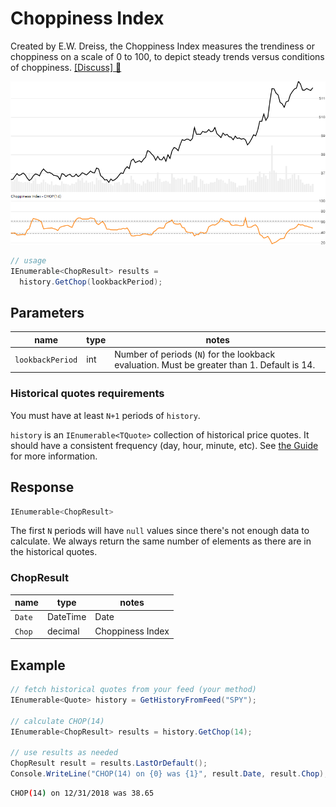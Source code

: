 # Choppiness Index

Created by E.W. Dreiss, the Choppiness Index measures the trendiness or choppiness on a scale of 0 to 100, to depict steady trends versus conditions of choppiness.  [[Discuss] :speech_balloon:](https://github.com/DaveSkender/Stock.Indicators/discussions/357 "Community discussion about this indicator")

![image](chart.png)

```csharp
// usage
IEnumerable<ChopResult> results =
  history.GetChop(lookbackPeriod);  
```

## Parameters

| name | type | notes
| -- |-- |--
| `lookbackPeriod` | int | Number of periods (`N`) for the lookback evaluation.  Must be greater than 1.  Default is 14.

### Historical quotes requirements

You must have at least `N+1` periods of `history`.

`history` is an `IEnumerable<TQuote>` collection of historical price quotes.  It should have a consistent frequency (day, hour, minute, etc).  See [the Guide](../../docs/GUIDE.md) for more information.

## Response

```csharp
IEnumerable<ChopResult>
```

The first `N` periods will have `null` values since there's not enough data to calculate.  We always return the same number of elements as there are in the historical quotes.

### ChopResult

| name | type | notes
| -- |-- |--
| `Date` | DateTime | Date
| `Chop` | decimal | Choppiness Index

## Example

```csharp
// fetch historical quotes from your feed (your method)
IEnumerable<Quote> history = GetHistoryFromFeed("SPY");

// calculate CHOP(14)
IEnumerable<ChopResult> results = history.GetChop(14);

// use results as needed
ChopResult result = results.LastOrDefault();
Console.WriteLine("CHOP(14) on {0} was {1}", result.Date, result.Chop);
```

```bash
CHOP(14) on 12/31/2018 was 38.65 
```
